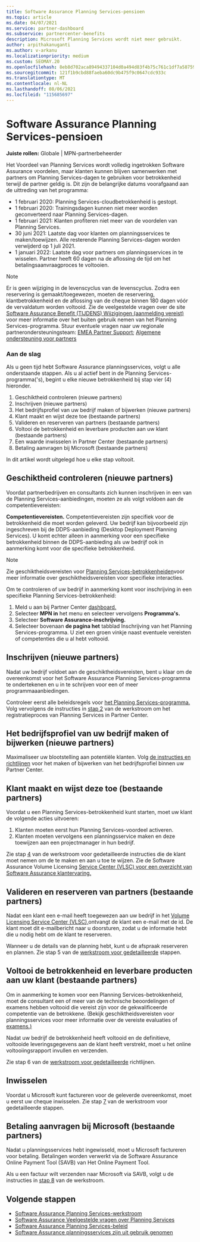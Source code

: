 ```yaml
---
title: Software Assurance Planning Services-pensioen
ms.topic: article
ms.date: 04/07/2021
ms.service: partner-dashboard
ms.subservice: partnercenter-benefits
description: Microsoft Planning Services wordt niet meer gebruikt.
author: arpithakanuganti
ms.author: v-arkanu
ms.localizationpriority: medium
ms.custom: SEOMAY.20
ms.openlocfilehash: 8eb8d702aca89494337104d0a494d83f4b75c761c1df7a587593a813d61dbc9d
ms.sourcegitcommit: 121f1b9cbd88faeba60dc9b475f9c0647cdc933c
ms.translationtype: MT
ms.contentlocale: nl-NL
ms.lasthandoff: 08/06/2021
ms.locfileid: "115685697"
---
```

# <a name="software-assurance-planning-services-retirement"></a>Software Assurance Planning Services-pensioen

**Juiste rollen:** Globale | MPN-partnerbeheerder


Het Voordeel van Planning Services wordt volledig ingetrokken Software Assurance voordelen, maar klanten kunnen blijven samenwerken met partners om Planning Services-dagen te gebruiken voor betrokkenheid terwijl de partner geldig is. Dit zijn de belangrijke datums voorafgaand aan de uittreding van het programma: 

- 1 februari 2020: Planning Services-cloudbetrokkenheid is gestopt.  
- 1 februari 2020: Trainingsdagen kunnen niet meer worden geconverteerd naar Planning Services-dagen.  
- 1 februari 2021: Klanten profiteren niet meer van de voordelen van Planning Services. 
- 30 juni 2021: Laatste dag voor klanten om planningsservices te maken/toewijzen. Alle resterende Planning Services-dagen worden verwijderd op 1 juli 2021.
- 1 januari 2022: Laatste dag voor partners om planningsservices in te wisselen. Partner heeft 60 dagen na de aflossing de tijd om het betalingsaanvraagproces te voltooien.  

>[!NOTE]
>Er is geen wijziging in de levenscyclus van de levenscyclus. Zodra een reservering is gemaakt/toegewezen, moeten de reservering, klantbetrokkenheid en de aflossing van de cheque binnen 180 dagen vóór de vervaldatum worden voltooid.  Zie de veelgestelde vragen over de site [Software Assurance Benefit (TIJDENS) Wijzigingen (aanmelding vereist)](https://partner.microsoft.com/resources/collection/software-assurance-benefit-changes#/) voor meer informatie over het buiten gebruik nemen van het Planning Services-programma.  Stuur eventuele vragen naar uw regionale partnerondersteuningsteam: [EMEA Partner Support](mailto:savoucher@msdirectservices.com); [Algemene ondersteuning voor partners](https://partner.microsoft.com/dashboard/support/servicerequests)


### <a name="get-started"></a>Aan de slag

Als u geen tijd hebt Software Assurance planningsservices, volgt u alle onderstaande stappen. Als u al actief bent in de Planning Services-programma('s), begint u elke nieuwe betrokkenheid bij stap vier (4) hieronder.

1. Geschiktheid controleren (nieuwe partners)
2. Inschrijven (nieuwe partners)
3. Het bedrijfsprofiel van uw bedrijf maken of bijwerken (nieuwe partners)
4. Klant maakt en wijst deze toe (bestaande partners)
5. Valideren en reserveren van partners (bestaande partners)
6. Voltooi de betrokkenheid en leverbare producten aan uw klant (bestaande partners)
7. Een waarde inwisselen in Partner Center (bestaande partners)
8. Betaling aanvragen bij Microsoft (bestaande partners)

In dit artikel wordt uitgelegd hoe u elke stap voltooit.

## <a name="verify-eligibility-new-partners"></a>Geschiktheid controleren (nieuwe partners)

Voordat partnerbedrijven en consultants zich kunnen inschrijven in een van de Planning Services-aanbiedingen, moeten ze als volgt voldoen aan de competentievereisten:

**Competentievereisten.** Competentievereisten zijn specifiek voor de betrokkenheid die moet worden geleverd. Uw bedrijf kan bijvoorbeeld zijn ingeschreven bij de DDPS-aanbieding (Desktop Deployment Planning Services). U komt echter alleen in aanmerking voor een specifieke betrokkenheid binnen de DDPS-aanbieding als uw bedrijf ook in aanmerking komt voor die specifieke betrokkenheid.

>[!NOTE]
> Zie geschiktheidsvereisten voor [Planning Services-betrokkenheiden](software-assurance-dps-requirements.md)voor meer informatie over geschiktheidsvereisten voor specifieke interacties.

Om te controleren of uw bedrijf in aanmerking komt voor inschrijving in een specifieke Planning Services-betrokkenheid:

1. Meld u aan bij Partner Center [dashboard.](https://partner.microsoft.com/dashboard/home)
2. Selecteer **MPN in** het menu en selecteer vervolgens **Programma's.**
3. Selecteer **Software Assurance-inschrijving.**
4. Selecteer bovenaan **de pagina het** tabblad Inschrijving van het Planning Services-programma. U ziet een groen vinkje naast eventuele vereisten of competenties die u al hebt voltooid.

## <a name="enroll-new-partners"></a>Inschrijven (nieuwe partners)

Nadat uw bedrijf voldoet aan de geschiktheidsvereisten, bent u klaar om de overeenkomst voor het Software Assurance Planning Services-programma te ondertekenen en u in te schrijven voor een of meer programmaaanbiedingen.

Controleer eerst alle beleidsregels voor [het Planning Services-programma.](https://go.microsoft.com/fwlink/?linkid=2115984) Volg vervolgens de instructies in [stap 2](https://go.microsoft.com/fwlink/?linkid=2115983) van de werkstroom om het registratieproces van Planning Services in Partner Center.


## <a name="create-or-update-your-companys-business-profile-new-partners"></a>Het bedrijfsprofiel van uw bedrijf maken of bijwerken (nieuwe partners)

Maximaliseer uw blootstelling aan potentiële klanten. Volg [de instructies en richtlijnen](create-a-marketing-profile.md) voor het maken of bijwerken van het bedrijfsprofiel binnen uw Partner Center.

## <a name="customer-creates-and-assigns-voucher-existing-partners"></a>Klant maakt en wijst deze toe (bestaande partners)

Voordat u een Planning Services-betrokkenheid kunt starten, moet uw klant de volgende acties uitvoeren:

1. Klanten moeten eerst hun Planning Services-voordeel activeren.
2. Klanten moeten vervolgens een planningsservice maken en deze toewijzen aan een projectmanager in hun bedrijf.

Zie stap [4](https://go.microsoft.com/fwlink/?linkid=2115983) van de werkstroom voor gedetailleerde instructies die de klant moet nemen om de te maken en aan u toe te wijzen. Zie de Software Assurance Volume Licensing [Service Center (VLSC) voor een overzicht van Software Assurance klantervaring.](https://download.microsoft.com/download/A/7/D/A7D04694-1B1E-4B18-918F-0EDCD43BA2E5/VLSC-Software-Assurance-Guide_en-US.pdf)

## <a name="validate-and-reserve-voucher-existing-partners"></a>Valideren en reserveren van partners (bestaande partners)

Nadat een klant een e-mail heeft toegewezen aan uw bedrijf in het [Volume Licensing Service Center (VLSC),](https://www.microsoft.com/Licensing/servicecenter/default.aspx)ontvangt de klant een e-mail met de id. De klant moet dit e-mailbericht naar u doorsturen, zodat u de informatie hebt die u nodig hebt om de klant te reserveren.

Wanneer u de details van de planning hebt, kunt u de afspraak reserveren en plannen. Zie stap 5 van de [werkstroom voor gedetailleerde](https://go.microsoft.com/fwlink/?linkid=2115983) stappen.

## <a name="complete-engagement-and-provide-deliverables-to-your-customer-existing-partners"></a>Voltooi de betrokkenheid en leverbare producten aan uw klant (bestaande partners)

Om in aanmerking te komen voor een Planning Services-betrokkenheid, moet de consultant een of meer van de technische beoordelingen of examens hebben voltooid die vereist zijn voor de gekwalificeerde competentie van de betrokkene. (Bekijk geschiktheidsvereisten voor planningsservices voor meer informatie over de vereiste evaluaties of [examens.)](software-assurance-dps-requirements.md)

Nadat uw bedrijf de betrokkenheid heeft voltooid en de definitieve, voltooide leveringsgegevens aan de klant heeft verstrekt, moet u het online voltooiingsrapport invullen en verzenden.

Zie stap 6 van de [werkstroom voor gedetailleerde](https://go.microsoft.com/fwlink/?linkid=2115983) richtlijnen.

## <a name="redeem-voucher"></a>Inwisselen

Voordat u Microsoft kunt factureren voor de geleverde overeenkomst, moet u eerst uw cheque inwisselen. Zie stap [7](https://go.microsoft.com/fwlink/?linkid=2115983) van de werkstroom voor gedetailleerde stappen.

## <a name="request-payment-from-microsoft-existing-partners"></a>Betaling aanvragen bij Microsoft (bestaande partners)

Nadat u planningsservices hebt ingewisseld, moet u Microsoft factureren voor betaling. Betalingen worden verwerkt via de Software Assurance Online Payment Tool (SAVB) van Het Online Payment Tool.

Als u een factuur wilt verzenden naar Microsoft via SAVB, volgt u de instructies in [stap 8](https://go.microsoft.com/fwlink/?linkid=2115983) van de werkstroom.

## <a name="next-steps"></a>Volgende stappen

- [Software Assurance Planning Services-werkstroom](https://go.microsoft.com/fwlink/?linkid=2115983)
- [Software Assurance Veelgestelde vragen over Planning Services](https://go.microsoft.com/fwlink/?linkid=2116077)
- [Software Assurance Planning Services-beleid](https://go.microsoft.com/fwlink/?linkid=2115984)
- [Software Assurance planningsservices zijn uit gebruik genomen](https://query.prod.cms.rt.microsoft.com/cms/api/am/binary/RE4sln9)
